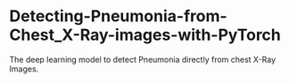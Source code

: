 # Detecting-Pneumonia-from-Chest_X-Ray-images-with-PyTorch
The deep learning model to detect Pneumonia directly from chest X-Ray Images.
